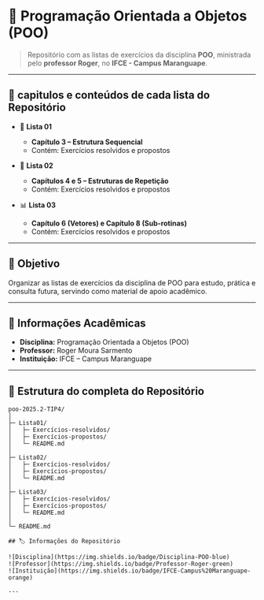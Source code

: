 

# 📘 Programação Orientada a Objetos (POO)

> Repositório com as listas de exercícios da disciplina **POO**, ministrada pelo **professor Roger**, no **IFCE - Campus Maranguape**.  

---


## 📂 capitulos e conteúdos de cada lista do Repositório

- 📝 **Lista 01**  
  - **Capítulo 3 – Estrutura Sequencial**  
  - Contém: Exercícios resolvidos e propostos  

- 🔁 **Lista 02**  
  - **Capítulos 4 e 5 – Estruturas de Repetição**  
  - Contém: Exercícios resolvidos e propostos  

- 📊 **Lista 03**  
  - **Capítulo 6 (Vetores) e Capítulo 8 (Sub-rotinas)**  
  - Contém: Exercícios resolvidos e propostos  

---

## 🎯 Objetivo

Organizar as listas de exercícios da disciplina de POO para estudo, prática e consulta futura, servindo como material de apoio acadêmico.  

---

## 🏫 Informações Acadêmicas

- **Disciplina:** Programação Orientada a Objetos (POO)  
- **Professor:** Roger Moura Sarmento
- **Instituição:** IFCE – Campus Maranguape  

---



## 📂 Estrutura do completa do Repositório

```text
poo-2025.2-TIP4/
│
├─ Lista01/
│   ├─ Exercícios-resolvidos/
│   ├─ Exercícios-propostos/
│   └─ README.md
│
├─ Lista02/
│   ├─ Exercícios-resolvidos/
│   ├─ Exercícios-propostos/
│   └─ README.md
│
├─ Lista03/
│   ├─ Exercícios-resolvidos/
│   ├─ Exercícios-propostos/
│   └─ README.md
│
└─ README.md

## 🏷️ Informações do Repositório

![Disciplina](https://img.shields.io/badge/Disciplina-POO-blue)
![Professor](https://img.shields.io/badge/Professor-Roger-green)
![Instituição](https://img.shields.io/badge/IFCE-Campus%20Maranguape-orange)

---
